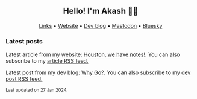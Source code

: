 <h2 align="center">Hello! I'm Akash 👋🏽</h2>
<p align="center">
						<a href="https://akash.lol/" rel="me">Links</a> •
						<a href="https://akashgoswami.com/" rel="me">Website</a> •
						<a href="https://akashgoswami.dev/" rel="me">Dev blog</a> •
						<a href="https://hachyderm.io/@akashgoswami" rel="me">Mastodon</a> •
						<a href="https://bsky.app/profile/akashgoswami.com" rel="me">Bluesky</a>
  					</p>
<h3>Latest posts</h3>
<p>Latest article from my website: <a href="https://akashgoswami.com/articles/adding-notes/">Houston, we have notes!</a>. You can also subscribe to my <a href="https://akashgoswami.com/articles/index.xml">article RSS feed.</a></p>
<p>Latest post from my dev blog: <a href="https://akashgoswami.dev/posts/why-go/">Why Go?</a>. You can also subscribe to my <a href="https://akashgoswami.dev/posts/index.xml">dev post RSS feed.</a></p>

<sub>Last updated on 27 Jan 2024.<sub>